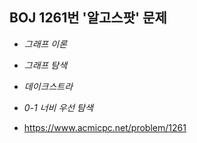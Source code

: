 ## BOJ 1261번 '알고스팟' 문제 

* _그래프 이론_
* _그래프 탐색_
* _데이크스트라_
* _0-1 너비 우선 탐색_

* https://www.acmicpc.net/problem/1261
